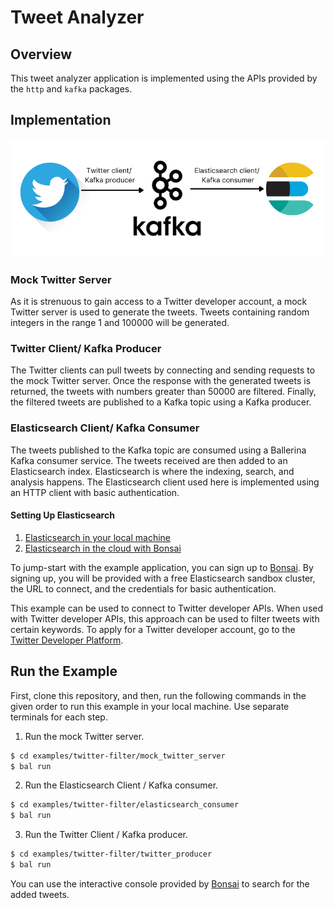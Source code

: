 # Tweet Analyzer

## Overview
This tweet analyzer application is implemented using the APIs provided by the `http` and `kafka` packages.

## Implementation

![Twitter Analyzer](twitter-analyzer.png)

### Mock Twitter Server

As it is strenuous to gain access to a Twitter developer account, a mock Twitter server is used to generate the tweets. Tweets containing random integers in the range 1 and 100000 will be generated.

### Twitter Client/ Kafka Producer

The Twitter clients can pull tweets by connecting and sending requests to the mock Twitter server. Once the response with the generated tweets is returned, the tweets with numbers greater than 50000 are filtered. Finally, the filtered tweets are published to a Kafka topic using a Kafka producer. 
### Elasticsearch Client/ Kafka Consumer

The tweets published to the Kafka topic are consumed using a Ballerina Kafka consumer service. The tweets received are then added to an Elasticsearch index. Elasticsearch is where the indexing, search, and analysis happens. The Elasticsearch client used here is implemented using an HTTP client with basic authentication.

#### Setting Up Elasticsearch
1. [Elasticsearch in your local machine](https://www.elastic.co/guide/en/elasticsearch/reference/current/setup.html)
2. [Elasticsearch in the cloud with Bonsai](https://bonsai.io/)

To jump-start with the example application, you can sign up to [Bonsai](https://bonsai.io/). By signing up, you will be provided with a free Elasticsearch sandbox cluster, the URL to connect, and the credentials for basic authentication.

This example can be used to connect to Twitter developer APIs. When used with Twitter developer APIs, this approach can be used to filter tweets with certain keywords. To apply for a Twitter developer account, go to the [Twitter Developer Platform](https://developer.twitter.com/en/apply-for-access). 

## Run the Example

First, clone this repository, and then, run the following commands in the given order to run this example in your local machine. Use separate terminals for each step.

1. Run the mock Twitter server. 
```sh
$ cd examples/twitter-filter/mock_twitter_server
$ bal run
```
2. Run the Elasticsearch Client / Kafka consumer.
```sh
$ cd examples/twitter-filter/elasticsearch_consumer
$ bal run
```
3. Run the Twitter Client / Kafka producer. 
```sh
$ cd examples/twitter-filter/twitter_producer
$ bal run
```

You can use the interactive console provided by [Bonsai](https://bonsai.io/) to search for the added tweets. 
